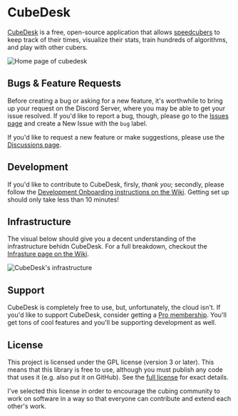 # CubeDesk
[CubeDesk](https://cubedesk.io) is a free, open-source application that allows [speedcubers](https://en.wikipedia.org/wiki/Speedcubing) to keep track of their times, visualize their stats, train hundreds of algorithms, and play with other cubers.

![Home page of cubedesk](https://cdn.cubedesk.io/static/images/landing/timer.png)

## Bugs & Feature Requests
Before creating a bug or asking for a new feature, it's worthwhile to bring up your request on the Discord Server, where you may be able to get your issue resolved. If you'd like to report a bug, though, please go to the [Issues page](https://github.com/kash/cubedesk/issues) and create a New Issue with the `bug` label.

If you'd like to request a new feature or make suggestions, please use the [Discussions page](https://github.com/kash/cubedesk/discussions).

## Development
If you'd like to contribute to CubeDesk, firsly, *thank you*; secondly, please follow the [Development Onboarding instructions on the Wiki](https://github.com/kash/cubedesk/wiki/Development-Onboarding). Getting set up should only take less than 10 minutes!

## Infrastructure
The visual below should give you a decent understanding of the infrastructure behidn CubeDesk. For a full breakdown, checkout the [Infrasture page on the Wiki](https://github.com/kash/cubedesk/wiki/Infrastructure).

![CubeDesk's infrastructure](https://cdn.cubedesk.io/docs/infrastructure.jpg)

## Support
CubeDesk is completely free to use, but, unfortunately, the cloud isn't. If you'd like to support CubeDesk, consider getting a [Pro membership](https://www.cubedesk.io/account/pro). You'll get tons of cool features and you'll be supporting development as well.

## License
This project is licensed under the GPL license (version 3 or later). This means that this library is free to use, although you must publish any code that uses it (e.g. also put it on GitHub). See the [full license](https://github.com/kash/cubedesk/blob/staging/LICENSE.md) for exact details.

I've selected this license in order to encourage the cubing community to work on software in a way so that everyone can contribute and extend each other's work.
